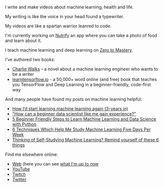 I write and make videos about machine learning, health and life.

My writing is like the voice in your head found a typewriter.

My videos are like a spartan warrior leanred to code.

I'm currently working on [Nutrify](https://github.com/mrdbourke/nutrify) an app where you can take a photo of food and learn about it.

I teach machine learning and deep learning on [Zero to Mastery](https://www.mrdbourke.com/ml-courses/).

I've authored two books:
* [Charlie Walks](https://www.charliewalks.com) - a novel about a machine learning engineer who wants to be a writer 
* [learntensorflow.io](https://www.learntensorflow.io) - a 50,000+ word online (and free) book that teaches you TensorFlow and Deep Learning in a beginner-friendly, code-first way

And many people have found my posts on machine learning helpful:
* [How I’d start learning machine learning again (3-years in)](https://www.mrdbourke.com/how-id-start-learning-machine-learning-again-3-years-in/)
* ["How can a beginner data scientist like me gain experience?"](https://www.mrdbourke.com/how-can-a-beginner-data-scientist-like-me-gain-experience/)
* [5 Beginner Friendly Steps to Learn Machine Learning and Data Science with Python](https://www.mrdbourke.com/5-beginner-friendly-steps-to-learn-machine-learning/)
* [6 Techniques Which Help Me Study Machine Learning Five Days Per Week](https://www.mrdbourke.com/6-techniques-which-help-me-study-machine-learning-five-days-per-week/)
* [Thinking of Self-Studying Machine Learning? Remind yourself of these 6 things](https://www.mrdbourke.com/thinking-of-self-studying-machine-learning-remind-yourself-of-these-6-things/)

Find me elsewhere online:
* [Web](https://www.mrdbourke.com) (here you can see [what I'm up to now](https://www.mrdbourke.com/now)
* [YouTube](https://www.dbourke.link/youtube)
* [Twitch](https://www.twitch.tv/mrdbourke)
* [Twitter](https://www.twitter.com/mrdbourke)

<!--
**mrdbourke/mrdbourke** is a ✨ _special_ ✨ repository because its `README.md` (this file) appears on your GitHub profile.

Here are some ideas to get you started:

- 🔭 I’m currently working on ...
- 🌱 I’m currently learning ...
- 👯 I’m looking to collaborate on ...
- 🤔 I’m looking for help with ...
- 💬 Ask me about ...
- 📫 How to reach me: ...
- 😄 Pronouns: ...
- ⚡ Fun fact: ...
-->
